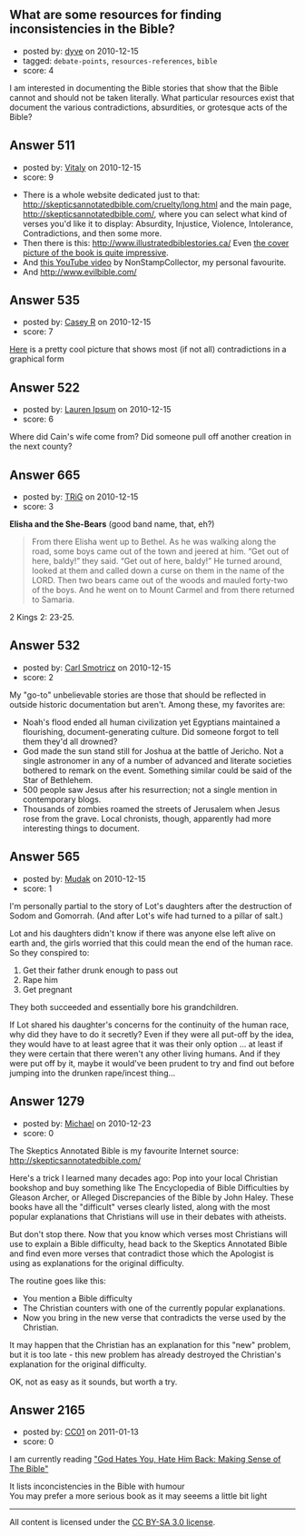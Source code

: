 ## What are some resources for finding inconsistencies in the Bible?

- posted by: [dyve](https://stackexchange.com/users/-1/145-dyve) on 2010-12-15
- tagged: `debate-points`, `resources-references`, `bible`
- score: 4

I am interested in documenting the Bible stories that show that the Bible cannot and should not be taken literally. What particular resources exist that document the various contradictions, absurdities, or grotesque acts of the Bible?


## Answer 511

- posted by: [Vitaly](https://stackexchange.com/users/-1/106-vitaly) on 2010-12-15
- score: 9

<ul>
<li>There is a whole website dedicated just to that:
<a href="http://skepticsannotatedbible.com/cruelty/long.html" rel="nofollow">http://skepticsannotatedbible.com/cruelty/long.html</a> and the main page,
<a href="http://skepticsannotatedbible.com/" rel="nofollow">http://skepticsannotatedbible.com/</a>, where you can select what kind of verses you'd like it to display: Absurdity, Injustice, Violence, Intolerance, Contradictions, and then some more.</li>
<li>Then there is this:
<a href="http://www.illustratedbiblestories.ca/" rel="nofollow">http://www.illustratedbiblestories.ca/</a>
Even <a href="http://www.illustratedbiblestories.ca/buybook.htm" rel="nofollow">the cover picture of the book is quite impressive</a>.</li>
<li>And <a href="http://www.youtube.com/watch?v=RB3g6mXLEKk" rel="nofollow">this YouTube video</a> by NonStampCollector, my personal favourite.</li>
<li>And <a href="http://www.evilbible.com/" rel="nofollow">http://www.evilbible.com/</a></li>
</ul>



## Answer 535

- posted by: [Casey R](https://stackexchange.com/users/-1/178-casey-r) on 2010-12-15
- score: 7

<p><a href="http://www.project-reason.org/gallery3/image/105/" rel="nofollow">Here</a> is a pretty cool picture that shows most (if not all) contradictions in a graphical form</p>



## Answer 522

- posted by: [Lauren Ipsum](https://stackexchange.com/users/-1/71-lauren-ipsum) on 2010-12-15
- score: 6

Where did Cain's wife come from? Did someone pull off another creation in the next county?


## Answer 665

- posted by: [TRiG](https://stackexchange.com/users/-1/263-trig) on 2010-12-15
- score: 3

**Elisha and the She-Bears** (good band name, that, eh?)

> From there Elisha went up to
> Bethel. As he was walking along the
> road, some boys came out of the town
> and jeered at him. “Get out of here,
> baldy!” they said. “Get out of here,
> baldy!” He turned around, looked at
> them and called down a curse on them
> in the name of the LORD. Then two
> bears came out of the woods and mauled
> forty-two of the boys. And he went
> on to Mount Carmel and from there
> returned to Samaria.

2 Kings 2: 23-25.


## Answer 532

- posted by: [Carl Smotricz](https://stackexchange.com/users/-1/228-carl-smotricz) on 2010-12-15
- score: 2

My "go-to" unbelievable stories are those that should be reflected in outside historic documentation but aren't. Among these, my favorites are:

* Noah's flood ended all human civilization yet Egyptians maintained a flourishing, document-generating culture. Did someone forgot to tell them they'd all drowned?
* God made the sun stand still for Joshua at the battle of Jericho. Not a single astronomer in any of a number of advanced and literate societies bothered to remark on the event. Something similar could be said of the Star of Bethlehem.
* 500 people saw Jesus after his resurrection; not a single mention in contemporary blogs.
* Thousands of zombies roamed the streets of Jerusalem when Jesus rose from the grave. Local chronists, though, apparently had more interesting things to document.


## Answer 565

- posted by: [Mudak](https://stackexchange.com/users/-1/205-mudak) on 2010-12-15
- score: 1

I'm personally partial to the story of Lot's daughters after the destruction of Sodom and Gomorrah.  (And after Lot's wife had turned to a pillar of salt.)

Lot and his daughters didn't know if there was anyone else left alive on earth and, the girls worried that this could mean the end of the human race.  So they conspired to:

1.  Get their father drunk enough to pass out
2.  Rape him
3.  Get pregnant

They both succeeded and essentially bore his grandchildren.  

If Lot shared his daughter's concerns for the continuity of the human race, why did they have to do it secretly?  Even if they were all put-off by the idea, they would have to at least agree that it was their only option ... at least if they were certain that there weren't any other living humans.  And if they were put off by it, maybe it would've been prudent to try and find out before jumping into the drunken rape/incest thing...


## Answer 1279

- posted by: [Michael](https://stackexchange.com/users/-1/377-michael) on 2010-12-23
- score: 0

The Skeptics Annotated Bible is my favourite Internet source:
http://skepticsannotatedbible.com/

Here's a trick I learned many decades ago: Pop into your local Christian bookshop and buy something like The Encyclopedia of Bible Difficulties by Gleason Archer, or Alleged Discrepancies of the Bible by John Haley. These books have all the "difficult" verses clearly listed, along with the most popular explanations that Christians will use in their debates with atheists.

But don't stop there. Now that you know which verses most Christians will use to explain a Bible difficulty, head back to the Skeptics Annotated Bible and find even more verses that contradict those which the Apologist is using as explanations for the original difficulty.

The routine goes like this: 

 - You mention a Bible difficulty
 - The Christian counters with one of
   the currently popular explanations.
 - Now you bring in the new verse that
   contradicts the verse used by the
   Christian.

It may happen that the Christian has an explanation for this "new" problem, but it is too late - this new problem has already destroyed the Christian's explanation for the original difficulty.

OK, not as easy as it sounds, but worth a try.




## Answer 2165

- posted by: [CC01](https://stackexchange.com/users/-1/97-cc01) on 2011-01-13
- score: 0

<p>I am currently reading
<a href="http://www.amazon.com/God-Hates-Hate-Back-ebook/dp/B0037Z70H6/ref=sr_1_1?ie=UTF8&amp;m=APZETQFSWU1YM&amp;s=digital-text&amp;qid=1294905734&amp;sr=1-1" rel="nofollow">"God Hates You, Hate Him Back: Making Sense of The Bible"</a></p>

<p>It lists inconcistencies in the Bible with humour<br>
You may prefer a more serious book as it may seeems a little bit light</p>




---

All content is licensed under the [CC BY-SA 3.0 license](https://creativecommons.org/licenses/by-sa/3.0/).
